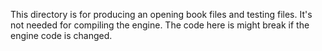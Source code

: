 This directory is for producing an opening book files and testing files. It's not needed for compiling the engine.
The code here is might break if the engine code is changed.
